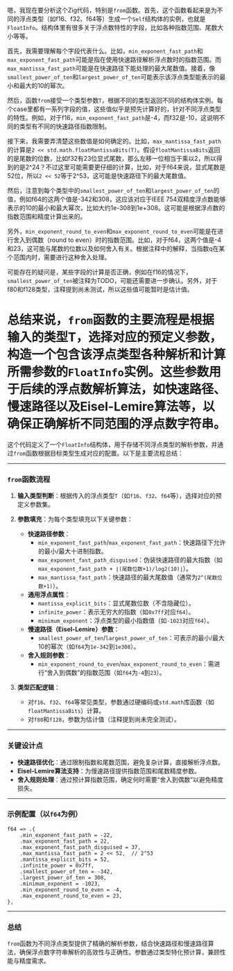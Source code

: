 嗯，我现在要分析这个Zig代码，特别是`from`函数。首先，这个函数看起来是为不同的浮点类型（如f16、f32、f64等）生成一个`Self`结构体的实例，也就是`FloatInfo`。结构体里有很多关于浮点数特性的字段，比如各种指数范围、尾数大小等等。

首先，我需要理解每个字段代表什么。比如，`min_exponent_fast_path`和`max_exponent_fast_path`可能是指在使用快速路径解析浮点数时的指数范围。而`max_mantissa_fast_path`可能是在快速路径下能处理的最大尾数值。接着，像`smallest_power_of_ten`和`largest_power_of_ten`可能表示该浮点类型能表示的最小和最大的10的幂次。

然后，函数`from`接受一个类型参数`T`，根据不同的类型返回不同的结构体实例。每个case里都有一系列字段的值，这些值似乎是预先计算好的，针对不同浮点类型的特性。例如，对于f16，`min_exponent_fast_path`是-4，而f32是-10，这说明不同的类型有不同的快速路径指数限制。

接下来，我需要弄清楚这些数值是如何确定的。比如，`max_mantissa_fast_path`的计算是`2 << std.math.floatMantissaBits(T)`。假设`floatMantissaBits`返回的是尾数的位数，比如f32有23位显式尾数，那么左移一位相当于乘以2，所以得到的是2^24？不过这里可能需要更仔细的计算，比如，对于f64来说，显式尾数是52位，所以`2 << 52`等于2^53，这可能是快速路径下的最大尾数值。

然后，注意到每个类型中的`smallest_power_of_ten`和`largest_power_of_ten`的值，例如f64的这两个值是-342和308，这应该对应于IEEE 754双精度浮点数能够表示的10的最小和最大幂次，比如大约1e-308到1e+308。这可能是根据浮点数的指数范围和精度计算出来的。

另外，`min_exponent_round_to_even`和`max_exponent_round_to_even`可能是在进行舍入到偶数（round to even）时的指数范围。比如，对于f64，这两个值是-4和23，这可能与尾数的位数以及如何舍入有关。根据注释中的解释，当指数q在某个范围内时，需要进行这种舍入处理。

可能存在的疑问是，某些字段的计算是否正确，例如在f16的情况下，`smallest_power_of_ten`被注释为TODO，可能还需要进一步确认。另外，对于f80和f128类型，注释提到尚未测试，所以这些值可能暂时是估计值。

总结来说，`from`函数的主要流程是根据输入的类型T，选择对应的预定义参数，构造一个包含该浮点类型各种解析和计算所需参数的`FloatInfo`实例。这些参数用于后续的浮点数解析算法，如快速路径、慢速路径以及Eisel-Lemire算法等，以确保正确解析不同范围的浮点数字符串。
================================================
这个代码定义了一个`FloatInfo`结构体，用于存储不同浮点类型的解析参数，并通过`from`函数根据目标类型生成对应的配置。以下是主要流程总结：

---

### **`from`函数流程**
1. **输入类型判断**：根据传入的浮点类型`T`（如`f16`、`f32`、`f64`等），选择对应的预定义参数集。
2. **参数填充**：为每个类型填充以下关键参数：
   - **快速路径参数**：
     - `min_exponent_fast_path`/`max_exponent_fast_path`：快速路径下允许的最小/最大十进制指数。
     - `max_exponent_fast_path_disguised`：伪装快速路径的最大指数（如`max_exponent_fast_path + ⌊(尾数位数+1)/log2(10)⌋`）。
     - `max_mantissa_fast_path`：快速路径的最大尾数值（通常为`2^(尾数位数+1)`）。
   - **通用浮点属性**：
     - `mantissa_explicit_bits`：显式尾数位数（不含隐藏位）。
     - `infinite_power`：表示无穷大的指数（如`0x7ff`对应`f64`）。
     - `minimum_exponent`：浮点类型的最小指数值（如`-1023`对应`f64`）。
   - **慢速路径（Eisel-Lemire）参数**：
     - `smallest_power_of_ten`/`largest_power_of_ten`：可表示的最小/最大10的幂次（如`f64`为`1e-342`到`1e308`）。
   - **舍入规则参数**：
     - `min_exponent_round_to_even`/`max_exponent_round_to_even`：需进行“舍入到偶数”的指数范围（如`f64`为`-4`到`23`）。

3. **类型匹配逻辑**：
   - 对`f16`、`f32`、`f64`等常见类型，参数通过硬编码或`std.math`库函数（如`floatMantissaBits`）计算。
   - 对`f80`和`f128`，参数为估计值（注释提到尚未完全测试）。

---

### **关键设计点**
- **快速路径优化**：通过限制指数和尾数范围，避免复杂计算，直接解析浮点数。
- **Eisel-Lemire算法支持**：为慢速路径提供指数范围和尾数精度参数。
- **舍入规则处理**：通过预计算指数范围，确定何时需要“舍入到偶数”以避免精度损失。

---

### **示例配置（以`f64`为例）**
```zig
f64 => .{
    .min_exponent_fast_path = -22,
    .max_exponent_fast_path = 22,
    .max_exponent_fast_path_disguised = 37,
    .max_mantissa_fast_path = 2 << 52,  // 2^53
    .mantissa_explicit_bits = 52,
    .infinite_power = 0x7ff,
    .smallest_power_of_ten = -342,
    .largest_power_of_ten = 308,
    .minimum_exponent = -1023,
    .min_exponent_round_to_even = -4,
    .max_exponent_round_to_even = 23,
},
```

---

### **总结**
`from`函数为不同浮点类型提供了精确的解析参数，结合快速路径和慢速路径算法，确保浮点数字符串解析的高效性与正确性。参数通过类型特化预计算，兼顾性能与精度需求。
